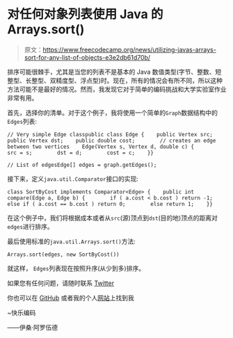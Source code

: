 # 对任何对象列表使用 Java 的 Arrays.sort()

> 原文：<https://www.freecodecamp.org/news/utilizing-javas-arrays-sort-for-any-list-of-objects-e3e2db61d70b/>

排序可能很棘手，尤其是当您的列表不是基本的 Java 数值类型(字节、整数、短整型、长整型、双精度型、浮点型)时。现在，所有的情况会有所不同，所以这种方法可能不是最好的情况。然而，我发现它对于简单的编码挑战和大学实验室作业非常有用。

首先，选择你的清单。对于这个例子，我将使用一个简单的`Graph`数据结构中的`Edges`列表:

```
// Very simple Edge classpublic class Edge {    public Vertex src;    public Vertex dst;    public double cost;        // creates an edge between two vertices    Edge(Vertex s, Vertex d, double c) {        src = s;        dst = d;        cost = c;    }}
```

```
// List of edgesEdge[] edges = graph.getEdges();
```

接下来，定义`java.util.Comparator`接口的实现:

```
class SortByCost implements Comparator<Edge> {    public int compare(Edge a, Edge b) {        if ( a.cost < b.cost ) return -1;        else if ( a.cost == b.cost ) return 0;        else return 1;    }}
```

在这个例子中，我们将根据成本或者从`src`(源)顶点到`dst`(目的地)顶点的距离对`edges`进行排序。

最后使用标准的`java.util.Arrays.sort()`方法:

```
Arrays.sort(edges, new SortByCost())
```

就这样， `Edges`列表现在按照升序(从少到多)排序。

如果您有任何问题，请随时联系 [Twitter](https://twitter.com/ArrowoodTech)

你也可以在 [GitHub](https://github.com/ethan-arrowood) 或者我的个人[网站](https://ethanarrowood.com)上找到我

~快乐编码

——伊桑·阿罗伍德
